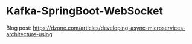 # Kafka-SpringBoot-WebSocket

Blog post: https://dzone.com/articles/developing-async-microservices-architecture-using

